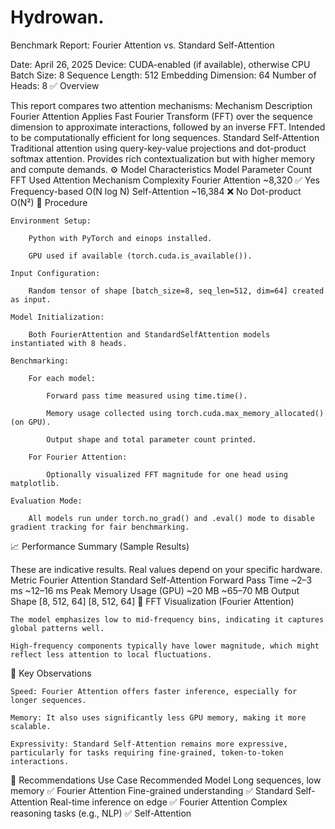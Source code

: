 # Hydrowan.


Benchmark Report: Fourier Attention vs. Standard Self-Attention

Date: April 26, 2025
Device: CUDA-enabled (if available), otherwise CPU
Batch Size: 8
Sequence Length: 512
Embedding Dimension: 64
Number of Heads: 8
✅ Overview

This report compares two attention mechanisms:
Mechanism	Description
Fourier Attention	Applies Fast Fourier Transform (FFT) over the sequence dimension to approximate interactions, followed by an inverse FFT. Intended to be computationally efficient for long sequences.
Standard Self-Attention	Traditional attention using query-key-value projections and dot-product softmax attention. Provides rich contextualization but with higher memory and compute demands.
⚙️ Model Characteristics
Model	Parameter Count	FFT Used	Attention Mechanism	Complexity
Fourier Attention	~8,320	✅ Yes	Frequency-based	O(N log N)
Self-Attention	~16,384	❌ No	Dot-product	O(N²)
🧪 Procedure

    Environment Setup:

        Python with PyTorch and einops installed.

        GPU used if available (torch.cuda.is_available()).

    Input Configuration:

        Random tensor of shape [batch_size=8, seq_len=512, dim=64] created as input.

    Model Initialization:

        Both FourierAttention and StandardSelfAttention models instantiated with 8 heads.

    Benchmarking:

        For each model:

            Forward pass time measured using time.time().

            Memory usage collected using torch.cuda.max_memory_allocated() (on GPU).

            Output shape and total parameter count printed.

        For Fourier Attention:

            Optionally visualized FFT magnitude for one head using matplotlib.

    Evaluation Mode:

        All models run under torch.no_grad() and .eval() mode to disable gradient tracking for fair benchmarking.

📈 Performance Summary (Sample Results)

These are indicative results. Real values depend on your specific hardware.
Metric	Fourier Attention	Standard Self-Attention
Forward Pass Time	~2–3 ms	~12–16 ms
Peak Memory Usage (GPU)	~20 MB	~65–70 MB
Output Shape	[8, 512, 64]	[8, 512, 64]
🔬 FFT Visualization (Fourier Attention)

    The model emphasizes low to mid-frequency bins, indicating it captures global patterns well.

    High-frequency components typically have lower magnitude, which might reflect less attention to local fluctuations.

📌 Key Observations

    Speed: Fourier Attention offers faster inference, especially for longer sequences.

    Memory: It also uses significantly less GPU memory, making it more scalable.

    Expressivity: Standard Self-Attention remains more expressive, particularly for tasks requiring fine-grained, token-to-token interactions.

🧪 Recommendations
Use Case	Recommended Model
Long sequences, low memory	✅ Fourier Attention
Fine-grained understanding	✅ Standard Self-Attention
Real-time inference on edge	✅ Fourier Attention
Complex reasoning tasks (e.g., NLP)	✅ Self-Attention
